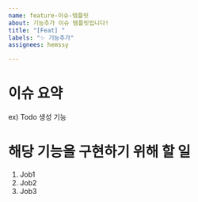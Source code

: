 ```yaml
---
name: feature-이슈-템플릿
about: 기능추가 이슈 템플릿입니다!
title: "[Feat] "
labels: "✨ 기능추가"
assignees: hemssy

---
```


# 이슈 요약

ex) Todo 생성 기능

# 해당 기능을 구현하기 위해 할 일

1. Job1
2. Job2
3. Job3
